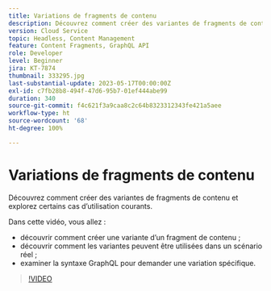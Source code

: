 ```yaml
---
title: Variations de fragments de contenu
description: Découvrez comment créer des variantes de fragments de contenu et explorez certains cas d’utilisation courants.
version: Cloud Service
topic: Headless, Content Management
feature: Content Fragments, GraphQL API
role: Developer
level: Beginner
jira: KT-7874
thumbnail: 333295.jpg
last-substantial-update: 2023-05-17T00:00:00Z
exl-id: c7fb28b8-494f-47d6-95b7-01ef444abe99
duration: 340
source-git-commit: f4c621f3a9caa8c2c64b8323312343fe421a5aee
workflow-type: ht
source-wordcount: '68'
ht-degree: 100%

---
```


# Variations de fragments de contenu

Découvrez comment créer des variantes de fragments de contenu et explorez certains cas d’utilisation courants.

Dans cette vidéo, vous allez :

+ découvrir comment créer une variante d’un fragment de contenu ;
+ découvrir comment les variantes peuvent être utilisées dans un scénario réel ;
+ examiner la syntaxe GraphQL pour demander une variation spécifique.

>[!VIDEO](https://video.tv.adobe.com/v/333295?quality=12&learn=on)

